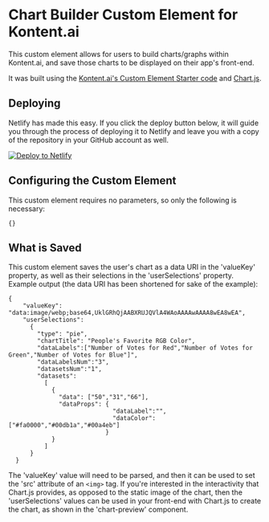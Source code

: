 # Chart Builder Custom Element for Kontent.ai

This custom element allows for users to build charts/graphs within Kontent.ai, and save those charts to be displayed on their app's front-end.

It was built using the [Kontent.ai's Custom Element Starter code](https://github.com/kontent-ai/custom-element-starter-react) and [Chart.js](https://www.chartjs.org/docs/latest/).

## Deploying

Netlify has made this easy. If you click the deploy button below, it will guide you through the process of deploying it to Netlify and leave you with a copy of the repository in your GitHub account as well.

[![Deploy to Netlify](https://www.netlify.com/img/deploy/button.svg)](https://app.netlify.com/start/deploy?repository=https://github.com/mjstackhouse/chart-builder)

## Configuring the Custom Element

This custom element requires no parameters, so only the following is necessary:

`{}`

## What is Saved

This custom element saves the user's chart as a data URI in the 'valueKey' property, as well as their selections in the 'userSelections' property. Example output (the data URI has been shortened for sake of the example):

```
{
    "valueKey": "data:image/webp;base64,UklGRhQjAABXRUJQVlA4WAoAAAAwAAAA8wEA8wEA",
    "userSelections": 
      {
        "type": "pie",
        "chartTitle": "People's Favorite RGB Color",
        "dataLabels":["Number of Votes for Red","Number of Votes for Green","Number of Votes for Blue"]",
        "dataLabelsNum":"3",
        "datasetsNum":"1",
        "datasets":
          [
            {
              "data": ["50","31","66"],
              "dataProps": {
                             "dataLabel":"",
                             "dataColor": ["#fa0000","#00db1a","#00a4eb"]
                           }
            }
          ]
      }
  }
  ```

The 'valueKey' value will need to be parsed, and then it can be used to set the 'src' attribute of an `<img>` tag. If you're interested in the interactivity that Chart.js provides, as opposed to the static image of the chart, then the 'userSelections' values can be used in your front-end with Chart.js to create the chart, as shown in the 'chart-preview' component.